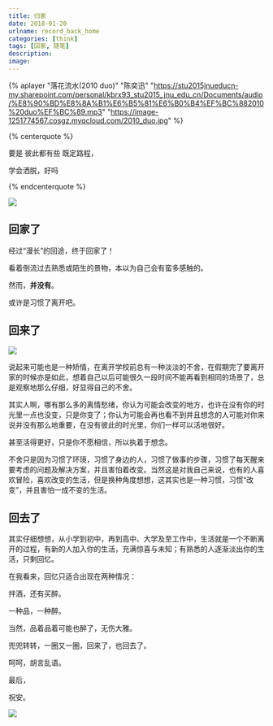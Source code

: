 ```yaml
---
title: 归家
date: 2018-01-20
urlname: record_back_home
categories: [think]
tags: [回家, 随笔]
description: 
image: 
---
```

{% aplayer "落花流水(2010 duo)" "陈奕迅" "https://stu2015jnueducn-my.sharepoint.com/personal/kbrx93_stu2015_jnu_edu_cn/Documents/audio/%E8%90%BD%E8%8A%B1%E6%B5%81%E6%B0%B4%EF%BC%882010%20duo%EF%BC%89.mp3" "https://image-1251774567.cosgz.myqcloud.com/2010_duo.jpg"  %}

{% centerquote %}

要是 彼此都有些 既定路程，<br/>

学会洒脱，好吗

 {% endcenterquote %}

![](https://image-1251774567.cosgz.myqcloud.com/201801220844_179.jpg)

<!-- more -->

## 回家了

经过“漫长”的回途，终于回家了！

看着倒流过去熟悉或陌生的景物，本以为自己会有蛮多感触的。

然而，**并没有**。

或许是习惯了离开吧。

## 回来了

<img src="https://image-1251774567.cosgz.myqcloud.com/201801220847_424.jpg" class="img-right" />

说起来可能也是一种矫情，在离开学校前总有一种淡淡的不舍，在假期完了要离开家的时候亦是如此，想着自己以后可能很久一段时间不能再看到相同的场景了，总是观察地那么仔细，好显得自己的不舍。



其实人啊，哪有那么多的离情愁绪，你认为可能会改变的地方，也许在没有你的时光里一点也没变，只是你变了；你认为可能会再也看不到并且想念的人可能对你来说并没有那么地重要，在没有彼此的时光里，你们一样可以活地很好。



甚至活得更好，只是你不愿相信，所以执着于想念。



不舍只是因为习惯了环璄，习惯了身边的人，习惯了做事的步骤，习惯了每天醒来要考虑的问题及解决方案，并且害怕着改变。当然这是对我自己来说，也有的人喜欢冒险，喜欢改变的生活，但是换种角度想想，这其实也是一种习惯，习惯“改变”，并且害怕一成不变的生活。



## 回去了

其实仔细想想，从小学到初中，再到高中、大学及至工作中，生活就是一个不断离开的过程，有新的人加入你的生活，充满惊喜与未知；有熟悉的人逐渐淡出你的生活，只剩回忆。



在我看来，回忆只适合出现在两种情况：

拌酒，还有买醉。

一种品，一种醉。

当然，品着品着可能也醉了，无伤大雅。

兜兜转转，一圈又一圈，回来了，也回去了。

呵呵，胡言乱语。



最后，

祝安。

![](https://image-1251774567.cosgz.myqcloud.com/201801220849_381.jpg)	